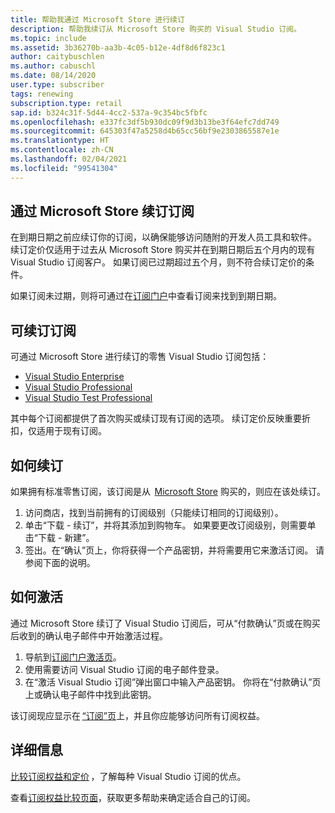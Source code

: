 ```yaml
---
title: 帮助我通过 Microsoft Store 进行续订
description: 帮助我续订从 Microsoft Store 购买的 Visual Studio 订阅。
ms.topic: include
ms.assetid: 3b36270b-aa3b-4c05-b12e-4df8d6f823c1
author: caitybuschlen
ms.author: cabuschl
ms.date: 08/14/2020
user.type: subscriber
tags: renewing
subscription.type: retail
sap.id: b324c31f-5d44-4cc2-537a-9c354bc5fbfc
ms.openlocfilehash: e337fc3df5b930dc09f9d3b13be3f64efc7dd749
ms.sourcegitcommit: 645303f47a5258d4b65cc56bf9e2303865587e1e
ms.translationtype: HT
ms.contentlocale: zh-CN
ms.lasthandoff: 02/04/2021
ms.locfileid: "99541304"
---
```

## <a name="renewing-subscriptions-through-microsoft-store"></a>通过 Microsoft Store 续订订阅 

在到期日期之前应续订你的订阅，以确保能够访问随附的开发人员工具和软件。 续订定价仅适用于过去从 Microsoft Store 购买并在到期日期后五个月内的现有 Visual Studio 订阅客户。 如果订阅已过期超过五个月，则不符合续订定价的条件。 

如果订阅未过期，则将可通过在[订阅门户](https://my.visualstudio.com/subscriptions)中查看订阅来找到到期日期。 

## <a name="subscriptions-available-for-renewal"></a>可续订订阅

可通过 Microsoft Store 进行续订的零售 Visual Studio 订阅包括： 

* [Visual Studio Enterprise](https://www.microsoft.com/en-us/p/visual-studio-enterprise-subscription/DG7GMGF0DST4/0003?rtc=1&activetab=pivot:overviewtab) 
* [Visual Studio Professional](https://www.microsoft.com/p/visual-studio-professional-subscription/dg7gmgf0dst3?activetab=pivot%3aoverviewtab) 
* [Visual Studio Test Professional](https://www.microsoft.com/p/visual-studio-test-professional-subscription/dg7gmgf0dst6?activetab=pivot%3aoverviewtab) 

其中每个订阅都提供了首次购买或续订现有订阅的选项。 续订定价反映重要折扣，仅适用于现有订阅。  

## <a name="how-to-renew"></a>如何续订 

如果拥有标准零售订阅，该订阅是从  [Microsoft Store](https://www.microsoft.com/store) 购买的，则应在该处续订。  

1. 访问商店，找到当前拥有的订阅级别（只能续订相同的订阅级别）。 
1. 单击“下载 - 续订”，并将其添加到购物车。 如果要更改订阅级别，则需要单击“下载 - 新建”。  
1. 签出。在“确认”页上，你将获得一个产品密钥，并将需要用它来激活订阅。 请参阅下面的说明。 

## <a name="how-to-activate"></a>如何激活  

通过 Microsoft Store 续订了 Visual Studio 订阅后，可从“付款确认”页或在购买后收到的确认电子邮件中开始激活过程。 

1. 导航到[订阅门户激活页](https://my.visualstudio.com/subscriptions/activate)。 
1. 使用需要访问 Visual Studio 订阅的电子邮件登录。 
1. 在“激活 Visual Studio 订阅”弹出窗口中输入产品密钥。 你将在“付款确认”页上或确认电子邮件中找到此密钥。 

该订阅现应显示在 [“订阅”页](https://my.visualstudio.com/subscriptions)上，并且你应能够访问所有订阅权益。 

## <a name="more-information"></a>详细信息 

[比较订阅权益和定价](https://visualstudio.microsoft.com/vs/pricing/) ，了解每种 Visual Studio 订阅的优点。 

查看[订阅权益比较页面](https://visualstudio.microsoft.com/vs/benefits/)，获取更多帮助来确定适合自己的订阅。